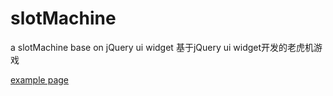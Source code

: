 # slotMachine
a slotMachine base on jQuery ui widget
基于jQuery ui widget开发的老虎机游戏

[example page](http://ustbhuangyi.github.io/slotMachine/index.html)
